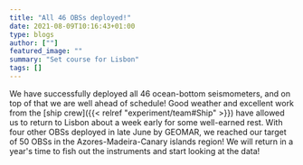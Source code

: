 ```yaml
---
title: "All 46 OBSs deployed!"
date: 2021-08-09T10:16:43+01:00
type: blogs
author: [""]
featured_image: ""
summary: "Set course for Lisbon"
tags: []
---
```


We have successfully deployed all 46 ocean-bottom seismometers, and on top of that we are well ahead of schedule! Good weather and excellent work from the [ship crew]({{< relref "experiment/team#Ship" >}}) have allowed us to return to Lisbon about a week early for some well-earned rest.  With four other OBSs deployed in late June by GEOMAR, we reached our target of 50 OBSs in the Azores-Madeira-Canary islands region! We will return in a year's time to fish out the instruments and start looking at the data!
